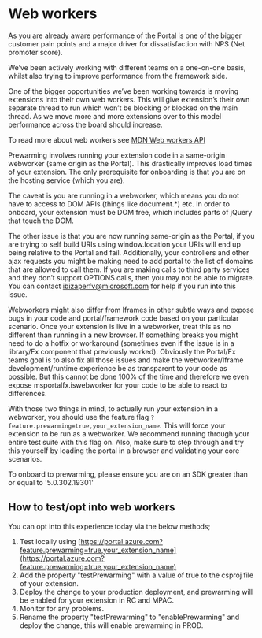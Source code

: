 # Web workers

As you are already aware performance of the Portal is one of the bigger customer pain points and a major driver for dissatisfaction with NPS (Net promoter score).

We’ve been actively working with different teams on a one-on-one basis, whilst also trying to improve performance from the framework side.

One of the bigger opportunities we’ve been working towards is moving extensions into their own web workers. This will give extension’s their own separate thread to run which won’t be blocking or blocked on the main thread. As we move more and more extensions over to this model performance across the board should increase.

To read more about web workers see [MDN Web workers API](https://developer.mozilla.org/en-US/docs/Web/API/Web_Workers_API)

Prewarming involves running your extension code in a same-origin webworker (same origin as the Portal). This drastically improves load times of your extension. The only prerequisite for onboarding is that you are on the hosting service (which you are).

The caveat is you are running in a webworker, which means you do not have to access to DOM APIs (things like document.*) etc. In order to onboard, your extension must be DOM free, which includes parts of jQuery that touch the DOM.

The other issue is that you are now running same-origin as the Portal, if you are trying to self build URIs using window.location your URIs will end up being relative to the Portal and fail. Additionally, your controllers and other ajax requests you might be making need to add portal to the list of domains that are allowed to call them. If you are making calls to third party services and they don’t support OPTIONS calls, then you may not be able to migrate. You can contact ibizaperfv@microsoft.com for help if you run into this issue.

Webworkers might also differ from Iframes in other subtle ways and expose bugs in your code and portal/framework code based on your particular scenario. Once your extension is live in a webworker, treat this as no different than running in a new browser. If something breaks you might need to do a hotfix or workaround (sometimes even if the issue is in a library/Fx component that previously worked). Obviously the Portal/Fx teams goal is to also fix all those issues and make the webworker/Iframe development/runtime experience be as transparent to your code as possible. But this cannot be done 100% of the time and therefore we even expose msportalfx.iswebworker for your code to be able to react to differences.

With those two things in mind, to actually run your extension in a webworker, you should use the feature flag `?feature.prewarming=true,your_extension_name`. This will force your extension to be run as a webworker. We recommend running through your entire test suite with this flag on. Also, make sure to step through and try this yourself by loading the portal in a browser and validating your core scenarios.

To onboard to prewarming, please ensure you are on an SDK greater than or equal to '5.0.302.19301'

## How to test/opt into web workers

You can opt into this experience today via the below methods;

1. Test locally using [https://portal.azure.com?feature.prewarming=true,your_extension_name](https://portal.azure.com?feature.prewarming=true,your_extension_name)
1. Add the property "testPrewarming" with a value of true to the csproj file of your extension.
1. Deploy the change to your production deployment, and prewarming will be enabled for your extension in RC and MPAC.
1. Monitor for any problems.
1. Rename the property "testPrewarming" to "enablePrewarming" and deploy the change, this will enable prewarming in PROD.
